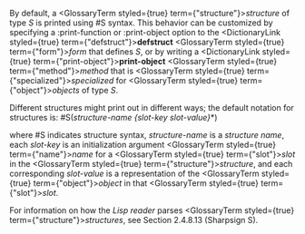  



By default, a <GlossaryTerm styled={true} term={"structure"}><i>structure</i></GlossaryTerm> of type *S* is printed using #S syntax. This behavior can be customized by specifying a :print-function or :print-object option to the <DictionaryLink styled={true} term={"defstruct"}><b>defstruct</b></DictionaryLink> <GlossaryTerm styled={true} term={"form"}><i>form</i></GlossaryTerm> that defines *S*, or by writing a <DictionaryLink styled={true} term={"print-object"}><b>print-object</b></DictionaryLink> <GlossaryTerm styled={true} term={"method"}><i>method</i></GlossaryTerm> that is <GlossaryTerm styled={true} term={"specialized"}><i>specialized</i></GlossaryTerm> for <GlossaryTerm styled={true} term={"object"}><i>objects</i></GlossaryTerm> of type *S*. 



Different structures might print out in different ways; the default notation for structures is: #S(*structure-name \{slot-key slot-value\}*\*) 



where #S indicates structure syntax, *structure-name* is a *structure name*, each *slot-key* is an initialization argument <GlossaryTerm styled={true} term={"name"}><i>name</i></GlossaryTerm> for a <GlossaryTerm styled={true} term={"slot"}><i>slot</i></GlossaryTerm> in the <GlossaryTerm styled={true} term={"structure"}><i>structure</i></GlossaryTerm>, and each corresponding *slot-value* is a representation of the <GlossaryTerm styled={true} term={"object"}><i>object</i></GlossaryTerm> in that <GlossaryTerm styled={true} term={"slot"}><i>slot</i></GlossaryTerm>. 



For information on how the *Lisp reader* parses <GlossaryTerm styled={true} term={"structure"}><i>structures</i></GlossaryTerm>, see Section 2.4.8.13 (Sharpsign S). 



 



 



